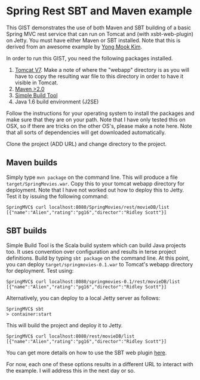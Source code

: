 # Spring Rest SBT and Maven example

This GIST demonstrates the use of both Maven and SBT building of a basic Spring MVC rest service that can run on Tomcat and (with xsbt-web-plugin) on Jetty. You must have either Maven or SBT installed. Note that this is derived from an awesome example by [Yong Mook Kim](http://www.mkyong.com/).

In order to run this GIST, you need the following packages installed.

1. [Tomcat V7](http://tomcat.apache.org/). Make a note of where the "webapp" directory is as you will have to copy the resulting war file to this directory in order to have it visible in Tomcat. 
2. [Maven >2.0](http://maven.apache.org) 
3. [Simple Build Tool](https://github.com/harrah/xsbt)
4. Java 1.6 build environment (J2SE)

Follow the instructions for your operating system to install the packages and make sure that they are on your path. Note that I have only tested this on OSX, so if there are tricks on the other OS's, please make a note here. Note that all sorts of dependencies will get downloaded automatically.

Clone the project (ADD URL) and change directory to the project.

## Maven builds
Simply type `mvn package` on the command line. This will produce a file `target/SpringMovies.war`. Copy this to your tomcat webapp directory for deployment. Note that I have not worked out how to deploy this to Jetty. Test it by issuing the following command:
```
SpringMVC$ curl localhost:8080/SpringMovies/rest/movieDB/list
[{"name":"Alien","rating":"pg16","director":"Ridley Scott"}]
```

## SBT builds
Simple Build Tool is the Scala build system which can build Java projects too. It uses convention over configuration and results in terse project definitions. Build by typing `sbt package` on the command line. At this point, you can deploy `target/springmovies-0.1.war` to Tomcat's webapp directory for deployment. Test using:
```
SpringMVC$ curl localhost:8080/springmovies-0.1/rest/movieDB/list
[{"name":"Alien","rating":"pg16","director":"Ridley Scott"}]
```

Alternatively, you can deploy to a local Jetty server as follows:

```
SpringMVC$ sbt
> container:start
```
This will build the project and deploy it to Jetty. 
```
SpringMVC$ curl localhost:8080/rest/movieDB/list
[{"name":"Alien","rating":"pg16","director":"Ridley Scott"}]
```

You can get more details on how to use the SBT web plugin [here](https://github.com/siasia/xsbt-web-plugin/wiki).

For now, each one of these options results in a different URL to interact with the example. I will address this in the next day or so.






